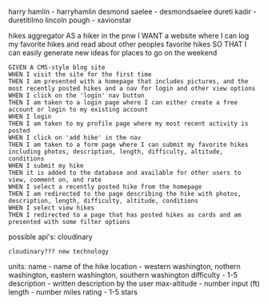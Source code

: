 harry hamlin - harryhamlin
desmond saelee - desmondsaelee
dureti kadir - duretitilmo
lincoln pough - xavionstar

hikes aggregator
    AS a hiker in the pnw
    I WANT a website where I can log my favorite hikes and read about other peoples favorite hikes
    SO THAT I can easily generate new ideas for places to go on the weekend

    GIVEN A CMS-style blog site
    WHEN I visit the site for the first time
    THEN I am presented with a homepage that includes pictures, and the most recently posted hikes and a nav for login and other view options
    WHEN I click on the 'login' nav button
    THEN I am taken to a login page where I can either create a free account or login to my existing account
    WHEN I login
    THEN I am taken to my profile page where my most recent activity is posted
    WHEN I click on 'add hike' in the nav
    THEN I am taken to a form page where I can submit my favorite hikes including photos, description, length, difficulty, altitude, conditions
    WHEN I submit my hike
    THEN it is added to the database and available for other users to view, comment on, and rate
    WHEN I select a recently posted hike from the homepage
    THEN I am redirected to the page describing the hike with photos, description, length, difficulty, altitude, conditions
    WHEN I select view hikes
    THEN I redirected to a page that has posted hikes as cards and am presented with some filter options

possible api's: cloudinary

    cloudinary??? new technology

units:
name - name of the hike
location - western washington, nothern washington, eastern washington, southern washington
difficulty - 1-5
description - written description by the user
max-altitude - number input (ft)
length - number miles
rating - 1-5 stars